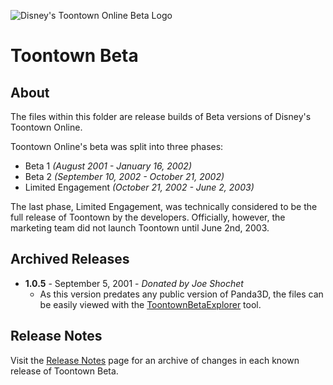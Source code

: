 ![Disney's Toontown Online Beta Logo](https://i.imgur.com/8MvpEZg.jpg)

# Toontown Beta

## About

The files within this folder are release builds of Beta versions of Disney's Toontown Online.

Toontown Online's beta was split into three phases:

* Beta 1 *(August 2001 - January 16, 2002)*
* Beta 2 *(September 10, 2002 - October 21, 2002)*
* Limited Engagement *(October 21, 2002 - June 2, 2003)*

The last phase, Limited Engagement, was technically considered to be the full release of Toontown by the developers. Officially, however, the marketing team did not launch Toontown until June 2nd, 2003.

## Archived Releases

* **1.0.5** - September 5, 2001 - *Donated by Joe Shochet*
  * As this version predates any public version of Panda3D, the files can be easily viewed with the [ToontownBetaExplorer](../../Tools/ToontownBetaExplorer) tool.

## Release Notes

Visit the [Release Notes](RELEASE-NOTES.md) page for an archive of changes in each known release of Toontown Beta.
